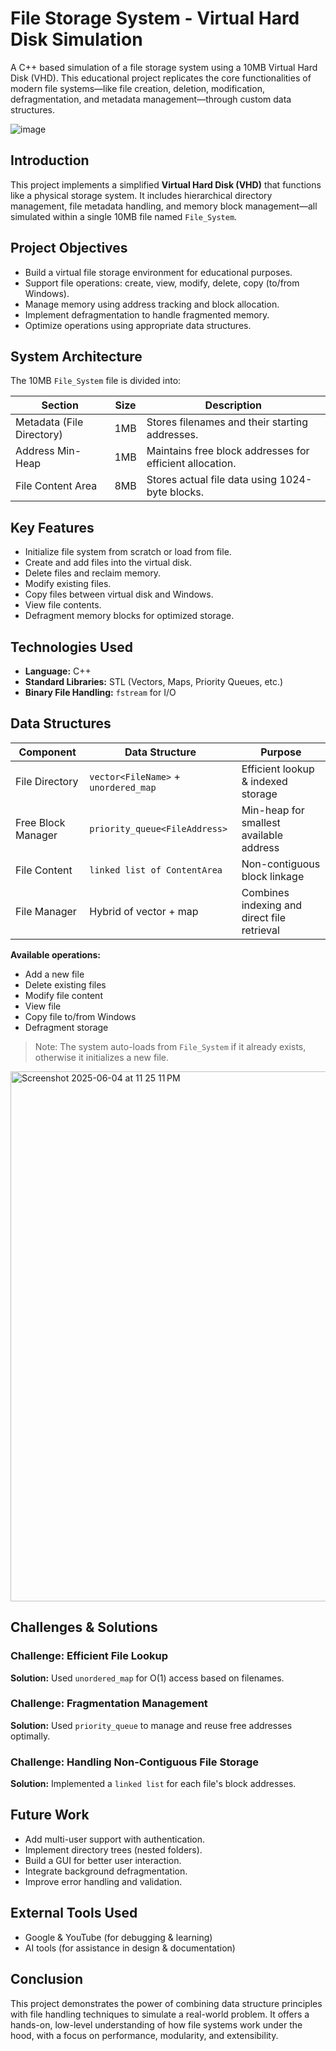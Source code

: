 #  File Storage System - Virtual Hard Disk Simulation

A C++ based simulation of a file storage system using a 10MB Virtual Hard Disk (VHD). This educational project replicates the core functionalities of modern file systems—like file creation, deletion, modification, defragmentation, and metadata management—through custom data structures.

![image](https://github.com/user-attachments/assets/b9b5fd8f-2e27-410f-8dc5-87c816933128)


##  Introduction

This project implements a simplified **Virtual Hard Disk (VHD)** that functions like a physical storage system. It includes hierarchical directory management, file metadata handling, and memory block management—all simulated within a single 10MB file named `File_System`.



##  Project Objectives

* Build a virtual file storage environment for educational purposes.
* Support file operations: create, view, modify, delete, copy (to/from Windows).
* Manage memory using address tracking and block allocation.
* Implement defragmentation to handle fragmented memory.
* Optimize operations using appropriate data structures.



## System Architecture

The 10MB `File_System` file is divided into:

| Section                   | Size | Description                                              |
| ------------------------- | ---- | -------------------------------------------------------- |
| Metadata (File Directory) | 1MB  | Stores filenames and their starting addresses.           |
| Address Min-Heap          | 1MB  | Maintains free block addresses for efficient allocation. |
| File Content Area         | 8MB  | Stores actual file data using 1024-byte blocks.          |



##  Key Features

* Initialize file system from scratch or load from file.
* Create and add files into the virtual disk.
* Delete files and reclaim memory.
* Modify existing files.
* Copy files between virtual disk and Windows.
* View file contents.
* Defragment memory blocks for optimized storage.



##  Technologies Used

* **Language:** C++
* **Standard Libraries:** STL (Vectors, Maps, Priority Queues, etc.)
* **Binary File Handling:** `fstream` for I/O



## Data Structures

| Component          | Data Structure                       | Purpose                                     |
| ------------------ | ------------------------------------ | ------------------------------------------- |
| File Directory     | `vector<FileName>` + `unordered_map` | Efficient lookup & indexed storage          |
| Free Block Manager | `priority_queue<FileAddress>`        | Min-heap for smallest available address     |
| File Content       | `linked list of ContentArea`         | Non-contiguous block linkage                |
| File Manager       | Hybrid of vector + map               | Combines indexing and direct file retrieval |


 **Available operations:**

   * Add a new file
   * Delete existing files
   * Modify file content
   * View file
   * Copy file to/from Windows
   * Defragment storage

> Note: The system auto-loads from `File_System` if it already exists, otherwise it initializes a new file.

<img width="848" alt="Screenshot 2025-06-04 at 11 25 11 PM" src="https://github.com/user-attachments/assets/ca9679ff-179c-4c54-8b36-4a6f6dd63aea" />


## Challenges & Solutions

###  Challenge: Efficient File Lookup

**Solution:** Used `unordered_map` for O(1) access based on filenames.

###  Challenge: Fragmentation Management

**Solution:** Used `priority_queue` to manage and reuse free addresses optimally.

###  Challenge: Handling Non-Contiguous File Storage

**Solution:** Implemented a `linked list` for each file's block addresses.



##  Future Work

* Add multi-user support with authentication.
* Implement directory trees (nested folders).
* Build a GUI for better user interaction.
* Integrate background defragmentation.
* Improve error handling and validation.


##  External Tools Used

* Google & YouTube (for debugging & learning)
* AI tools (for assistance in design & documentation)



##  Conclusion

This project demonstrates the power of combining data structure principles with file handling techniques to simulate a real-world problem. It offers a hands-on, low-level understanding of how file systems work under the hood, with a focus on performance, modularity, and extensibility.


